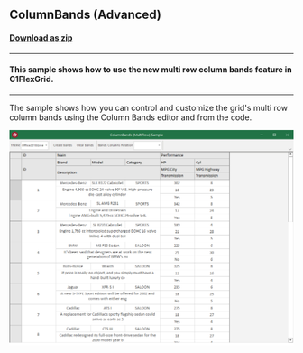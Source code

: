 ## ColumnBands (Advanced)
#### [Download as zip](https://grapecity.github.io/DownGit/#/home?url=https://github.com/GrapeCity/ComponentOne-WinForms-Samples/tree/master/NetFramework\FlexGrid\VB\ColumnBandsAdvanced)
____
#### This sample shows how to use the new multi row column bands feature in C1FlexGrid.
____
The sample shows how you can control and customize the grid's multi row column bands using the Column Bands editor and from the code.

![screenshot](screenshot.png)
